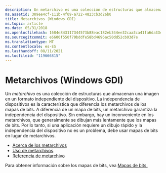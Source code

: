 ```yaml
---
description: Un metarchivo es una colección de estructuras que almacenan una imagen en un formato independiente del dispositivo.
ms.assetid: 309ee4cf-111b-4f09-a722-4823cb3d26b0
title: Metarchivos (Windows GDI)
ms.topic: article
ms.date: 05/31/2018
ms.openlocfilehash: 1684e843117344573b88eac182eb344ee32caa3ca41fa6da33c1357de7160ab0
ms.sourcegitcommit: e6600f550f79bddfe58bd4696ac50dd52cb03d7e
ms.translationtype: MT
ms.contentlocale: es-ES
ms.lasthandoff: 08/11/2021
ms.locfileid: "119666815"
---
```

# <a name="metafiles-windows-gdi"></a>Metarchivos (Windows GDI)

Un *metarchivo* es una colección de estructuras que almacenan una imagen en un formato independiente del dispositivo. La independencia de dispositivos es la característica que diferencia los metarchivos de los mapas de bits. A diferencia de un mapa de bits, un metarchivo garantiza la independencia del dispositivo. Sin embargo, hay un inconveniente en los metarchivos, que generalmente se dibujan más lentamente que los mapas de bits. Por lo tanto, si una aplicación requiere un dibujo rápido y la independencia del dispositivo no es un problema, debe usar mapas de bits en lugar de metarchivos.

-   [Acerca de los metarchivos](about-metafiles.md)
-   [Uso de metarchivos](using-metafiles.md)
-   [Referencia de metarchivo](metafile-reference.md)

Para obtener información sobre los mapas de bits, vea [Mapas de bits.](bitmaps.md)

 

 



